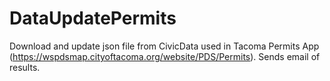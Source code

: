 # DataUpdatePermits
Download and update json file from CivicData used in Tacoma Permits App (https://wspdsmap.cityoftacoma.org/website/PDS/Permits). Sends email of results. 
